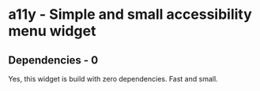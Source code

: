# a11y - Simple and small accessibility menu widget

## Dependencies - 0

Yes, this widget is build with zero dependencies. Fast and small.
